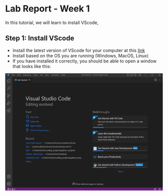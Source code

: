 # Lab Report - Week 1

In this tutorial, we will learn to install VScode, 

## Step 1: Install VScode

* Install the latest version of VScode for your computer at this [link](https://code.visualstudio.com/)
* Install based on the OS you are running (Windows, MacOS, Linux)
* If you have installed it correctly, you should be able to open a window that looks like this:

![VS Code on Windows](screenshot_vscode.png)
